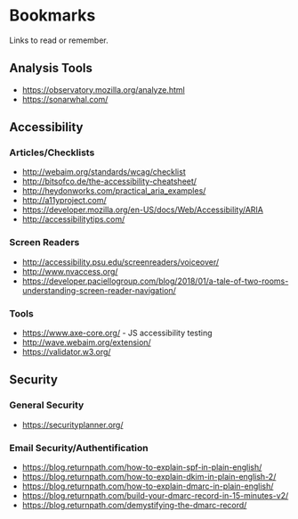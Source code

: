 # Bookmarks
Links to read or remember.

## Analysis Tools
- https://observatory.mozilla.org/analyze.html
- https://sonarwhal.com/

## Accessibility

### Articles/Checklists
- http://webaim.org/standards/wcag/checklist
- http://bitsofco.de/the-accessibility-cheatsheet/
- http://heydonworks.com/practical_aria_examples/			
- http://a11yproject.com/			
- https://developer.mozilla.org/en-US/docs/Web/Accessibility/ARIA
- http://accessibilitytips.com/

### Screen Readers
- http://accessibility.psu.edu/screenreaders/voiceover/	
- http://www.nvaccess.org/
- https://developer.paciellogroup.com/blog/2018/01/a-tale-of-two-rooms-understanding-screen-reader-navigation/

### Tools
- https://www.axe-core.org/ - JS accessibility testing
- http://wave.webaim.org/extension/
- https://validator.w3.org/

## Security

### General Security
- https://securityplanner.org/

### Email Security/Authentification
- https://blog.returnpath.com/how-to-explain-spf-in-plain-english/
- https://blog.returnpath.com/how-to-explain-dkim-in-plain-english-2/
- https://blog.returnpath.com/how-to-explain-dmarc-in-plain-english/
- https://blog.returnpath.com/build-your-dmarc-record-in-15-minutes-v2/
- https://blog.returnpath.com/demystifying-the-dmarc-record/
